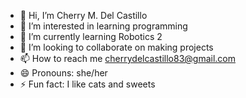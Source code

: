 - 👋 Hi, I’m Cherry M. Del Castillo 
- 👀 I’m interested in learning programming 
- 🌱 I’m currently learning Robotics 2 
- 💞️ I’m looking to collaborate on making projects 
- 📫 How to reach me cherrydelcastillo83@gmail.com
- 😄 Pronouns: she/her 
- ⚡ Fun fact: I like cats and sweets 

<!---
Shewwy02/Shewwy02 is a ✨ special ✨ repository because its `README.md` (this file) appears on your GitHub profile.
You can click the Preview link to take a look at your changes.
--->
